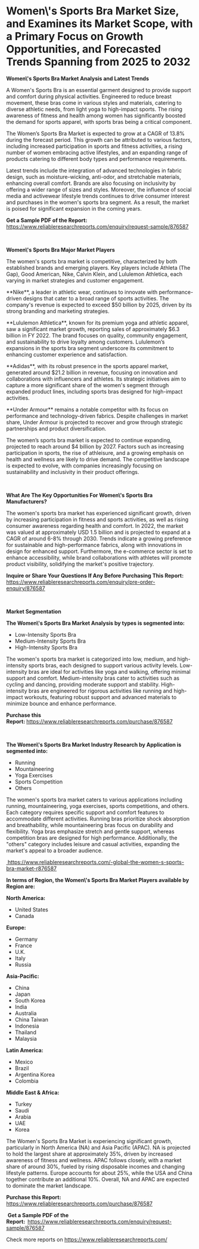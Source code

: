 <p><h1>Women\'s Sports Bra Market Size, and Examines its Market Scope, with a Primary Focus on Growth Opportunities, and Forecasted Trends Spanning from 2025 to 2032</h1></p><p><strong>Women\'s Sports Bra Market Analysis and Latest Trends</strong></p>
<p><p>A Women's Sports Bra is an essential garment designed to provide support and comfort during physical activities. Engineered to reduce breast movement, these bras come in various styles and materials, catering to diverse athletic needs, from light yoga to high-impact sports. The rising awareness of fitness and health among women has significantly boosted the demand for sports apparel, with sports bras being a critical component.</p><p>The Women’s Sports Bra Market is expected to grow at a CAGR of 13.8% during the forecast period. This growth can be attributed to various factors, including increased participation in sports and fitness activities, a rising number of women embracing active lifestyles, and an expanding range of products catering to different body types and performance requirements. </p><p>Latest trends include the integration of advanced technologies in fabric design, such as moisture-wicking, anti-odor, and stretchable materials, enhancing overall comfort. Brands are also focusing on inclusivity by offering a wider range of sizes and styles. Moreover, the influence of social media and activewear lifestyle trends continues to drive consumer interest and purchases in the women's sports bra segment. As a result, the market is poised for significant expansion in the coming years.</p></p>
<p><strong>Get a Sample PDF of the Report:&nbsp;</strong> <a href="https://www.reliableresearchreports.com/enquiry/request-sample/876587?utm_campaign=2930&utm_medium=2&utm_source=Github&utm_content=ia&utm_term=21032025&utm_id=womens-sports-bra">https://www.reliableresearchreports.com/enquiry/request-sample/876587</a></p>
<p>&nbsp;</p>
<p><strong>Women\'s Sports Bra Major Market Players</strong></p>
<p><p>The women's sports bra market is competitive, characterized by both established brands and emerging players. Key players include Athleta (The Gap), Good American, Nike, Calvin Klein, and Lululemon Athletica, each varying in market strategies and customer engagement.</p><p>**Nike**, a leader in athletic wear, continues to innovate with performance-driven designs that cater to a broad range of sports activities. The company's revenue is expected to exceed $50 billion by 2025, driven by its strong branding and marketing strategies.</p><p>**Lululemon Athletica**, known for its premium yoga and athletic apparel, saw a significant market growth, reporting sales of approximately $6.3 billion in FY 2022. The brand focuses on quality, community engagement, and sustainability to drive loyalty among customers. Lululemon’s expansions in the sports bra segment underscore its commitment to enhancing customer experience and satisfaction.</p><p>**Adidas**, with its robust presence in the sports apparel market, generated around $21.2 billion in revenue, focusing on innovation and collaborations with influencers and athletes. Its strategic initiatives aim to capture a more significant share of the women's segment through expanded product lines, including sports bras designed for high-impact activities.</p><p>**Under Armour** remains a notable competitor with its focus on performance and technology-driven fabrics. Despite challenges in market share, Under Armour is projected to recover and grow through strategic partnerships and product diversification.</p><p>The women’s sports bra market is expected to continue expanding, projected to reach around $4 billion by 2027. Factors such as increasing participation in sports, the rise of athleisure, and a growing emphasis on health and wellness are likely to drive demand. The competitive landscape is expected to evolve, with companies increasingly focusing on sustainability and inclusivity in their product offerings.</p></p>
<p>&nbsp;</p>
<p><strong>What Are The Key Opportunities For Women\'s Sports Bra Manufacturers?</strong></p>
<p><p>The women's sports bra market has experienced significant growth, driven by increasing participation in fitness and sports activities, as well as rising consumer awareness regarding health and comfort. In 2022, the market was valued at approximately USD 1.5 billion and is projected to expand at a CAGR of around 6-8% through 2030. Trends indicate a growing preference for sustainable and high-performance fabrics, along with innovations in design for enhanced support. Furthermore, the e-commerce sector is set to enhance accessibility, while brand collaborations with athletes will promote product visibility, solidifying the market's positive trajectory.</p></p>
<p><strong>Inquire or Share Your Questions If Any Before Purchasing This Report:</strong> <a href="https://www.reliableresearchreports.com/enquiry/pre-order-enquiry/876587?utm_campaign=2930&utm_medium=2&utm_source=Github&utm_content=ia&utm_term=21032025&utm_id=womens-sports-bra">https://www.reliableresearchreports.com/enquiry/pre-order-enquiry/876587</a></p>
<p>&nbsp;</p>
<p><strong>Market Segmentation</strong></p>
<p><strong>The Women\'s Sports Bra Market Analysis by types is segmented into:</strong></p>
<p><ul><li>Low-Intensity Sports Bra</li><li>Medium-Intensity Sports Bra</li><li>High-Intensity Sports Bra</li></ul></p>
<p><p>The women's sports bra market is categorized into low, medium, and high-intensity sports bras, each designed to support various activity levels. Low-intensity bras are ideal for activities like yoga and walking, offering minimal support and comfort. Medium-intensity bras cater to activities such as cycling and dancing, providing moderate support and stability. High-intensity bras are engineered for rigorous activities like running and high-impact workouts, featuring robust support and advanced materials to minimize bounce and enhance performance.</p></p>
<p><strong>Purchase this Report:&nbsp;</strong><a href="https://www.reliableresearchreports.com/purchase/876587?utm_campaign=2930&utm_medium=2&utm_source=Github&utm_content=ia&utm_term=21032025&utm_id=womens-sports-bra">https://www.reliableresearchreports.com/purchase/876587</a></p>
<p>&nbsp;</p>
<p><strong>The Women\'s Sports Bra Market Industry Research by Application is segmented into:</strong></p>
<p><ul><li>Running</li><li>Mountaineering</li><li>Yoga Exercises</li><li>Sports Competition</li><li>Others</li></ul></p>
<p><p>The women's sports bra market caters to various applications including running, mountaineering, yoga exercises, sports competitions, and others. Each category requires specific support and comfort features to accommodate different activities. Running bras prioritize shock absorption and breathability, while mountaineering bras focus on durability and flexibility. Yoga bras emphasize stretch and gentle support, whereas competition bras are designed for high performance. Additionally, the "others" category includes leisure and casual activities, expanding the market's appeal to a broader audience.</p></p>
<p><a href="https://www.reliableresearchreports.com/-global-the-women-s-sports-bra-market-r876587?utm_campaign=2930&utm_medium=2&utm_source=Github&utm_content=ia&utm_term=21032025&utm_id=womens-sports-bra">&nbsp;https://www.reliableresearchreports.com/-global-the-women-s-sports-bra-market-r876587</a></p>
<p><strong>In terms of Region, the Women\'s Sports Bra Market Players available by Region are:</strong></p>
<p>
    <p> <strong> North America: </strong>
        <ul>
            <li>United States</li>
            <li>Canada</li>
        </ul>
        </p> 
    <p> <strong> Europe: </strong>
        <ul>
            <li>Germany</li>
            <li>France</li>
            <li>U.K.</li>
            <li>Italy</li>
            <li>Russia</li>
        </ul>
        </p> 
    <p> <strong> Asia-Pacific: </strong>
        <ul>
            <li>China</li>
            <li>Japan</li>
            <li>South Korea</li>
            <li>India</li>
            <li>Australia</li>
            <li>China Taiwan</li>
            <li>Indonesia</li>
            <li>Thailand</li>
            <li>Malaysia</li>
        </ul>
        </p> 
    <p> <strong> Latin America: </strong>
        <ul>
            <li>Mexico</li>
            <li>Brazil</li>
            <li>Argentina Korea</li>
            <li>Colombia</li>
        </ul>
        </p> 
    <p> <strong> Middle East & Africa: </strong>
        <ul>
            <li>Turkey</li>
            <li>Saudi</li>
            <li>Arabia</li>
            <li>UAE</li>
            <li>Korea</li>
        </ul>
    </p>
    </p>
<p><p>The Women's Sports Bra Market is experiencing significant growth, particularly in North America (NA) and Asia Pacific (APAC). NA is projected to hold the largest share at approximately 35%, driven by increased awareness of fitness and wellness. APAC follows closely, with a market share of around 30%, fueled by rising disposable incomes and changing lifestyle patterns. Europe accounts for about 25%, while the USA and China together contribute an additional 10%. Overall, NA and APAC are expected to dominate the market landscape.</p></p>
<p><strong>Purchase this Report: </strong><a href="https://www.reliableresearchreports.com/purchase/876587?utm_campaign=2930&utm_medium=2&utm_source=Github&utm_content=ia&utm_term=21032025&utm_id=womens-sports-bra">https://www.reliableresearchreports.com/purchase/876587</a></p>
<p>&nbsp;<strong>Get a Sample PDF of the Report:&nbsp;&nbsp;</strong><a href="https://www.reliableresearchreports.com/enquiry/request-sample/876587?utm_campaign=2930&utm_medium=2&utm_source=Github&utm_content=ia&utm_term=21032025&utm_id=womens-sports-bra">https://www.reliableresearchreports.com/enquiry/request-sample/876587</a></p>
<p><strong></strong></p>
<p>Check more reports on <a href="https://www.reliableresearchreports.com/?utm_campaign=2930&utm_medium=2&utm_source=Github&utm_content=ia&utm_term=21032025&utm_id=womens-sports-bra">https://www.reliableresearchreports.com/</a></p>